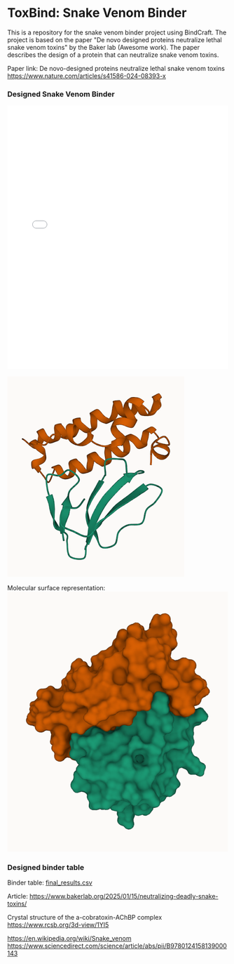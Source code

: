 # ToxBind: Snake Venom Binder

This is a repository for the snake venom binder project using BindCraft. The project is based on the paper "De novo designed proteins neutralize lethal snake venom toxins" by the Baker lab (Awesome work). The paper describes the design of a protein that can neutralize snake venom toxins.

Paper link:
De novo-designed proteins neutralize lethal snake venom toxins
https://www.nature.com/articles/s41586-024-08393-x

### Designed Snake Venom Binder

<iframe 
    src="./out/bindcraft/2501162148/Accepted/Animation/5nq4_l84_s3585.html" 
    width="100%" 
    height="600px" 
    frameborder="0" 
    allowfullscreen>
</iframe>

![Snake Venom - Binder Complex ](./others/images/5nq4_l84_s3585_mpnn4_model2_cartoon.png)

Molecular surface representation:
![Snake Venom - Binder Complex 2](./others/images/5nq4_l84_s3585_mpnn4_model2.png)

### Designed binder table

Binder table: [final_results.csv](./final_results.csv)

Article:
https://www.bakerlab.org/2025/01/15/neutralizing-deadly-snake-toxins/

Crystal structure of the a-cobratoxin-AChBP complex
https://www.rcsb.org/3d-view/1YI5

https://en.wikipedia.org/wiki/Snake_venom
https://www.sciencedirect.com/science/article/abs/pii/B9780124158139000143

